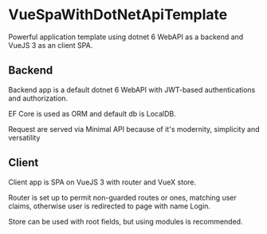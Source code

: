 # VueSpaWithDotNetApiTemplate

Powerful application template using dotnet 6 WebAPI as a backend 
and VueJS 3 as an client SPA. 

## Backend

Backend app is a default dotnet 6 WebAPI with JWT-based 
authentications and authorization. 

EF Core is used as ORM and default db is LocalDB. 

Request are served via Minimal API because of it's modernity, simplicity and 
versatility

## Client

Client app is SPA on VueJS 3 with router and VueX store. 

Router is set up to permit non-guarded routes or ones, matching user claims, 
otherwise user is redirected to page with name Login.

Store can be used with root fields, but using modules is recommended. 


